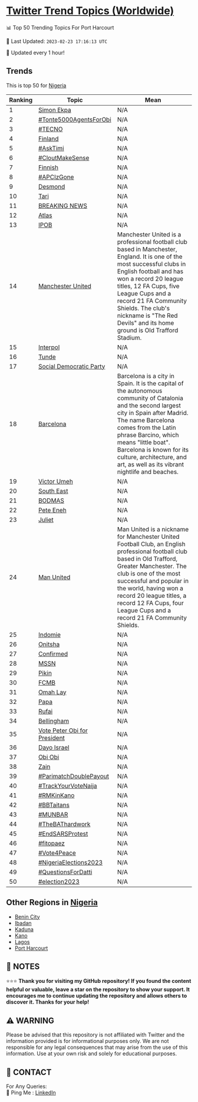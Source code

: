 [Twitter Trend Topics (Worldwide)](https://github.com/ErcinDedeoglu/Twitter-Trend-Topics)
==========


📊 Top 50 Trending Topics For Port Harcourt

📆 Last Updated: `2023-02-23 17:16:13 UTC`

🔧 Updated every 1 hour!


## Trends

This is top 50 for [Nigeria](</Nigeria>)

| Ranking | Topic | Mean |
| ------- | ------------ | ------------ |
| 1 | [Simon Ekpa](http://twitter.com/search?q=Simon+Ekpa) | N/A |
| 2 | [#Tonte5000AgentsForObi](http://twitter.com/search?q=%23Tonte5000AgentsForObi) | N/A |
| 3 | [#TECNO](http://twitter.com/search?q=%23TECNO) | N/A |
| 4 | [Finland](http://twitter.com/search?q=Finland) | N/A |
| 5 | [#AskTimi](http://twitter.com/search?q=%23AskTimi) | N/A |
| 6 | [#CloutMakeSense](http://twitter.com/search?q=%23CloutMakeSense) | N/A |
| 7 | [Finnish](http://twitter.com/search?q=Finnish) | N/A |
| 8 | [#APCIzGone](http://twitter.com/search?q=%23APCIzGone) | N/A |
| 9 | [Desmond](http://twitter.com/search?q=Desmond) | N/A |
| 10 | [Tari](http://twitter.com/search?q=Tari) | N/A |
| 11 | [BREAKING NEWS](http://twitter.com/search?q=BREAKING+NEWS) | N/A |
| 12 | [Atlas](http://twitter.com/search?q=Atlas) | N/A |
| 13 | [IPOB](http://twitter.com/search?q=IPOB) | N/A |
| 14 | [Manchester United](http://twitter.com/search?q=Manchester+United) | Manchester United is a professional football club based in Manchester, England. It is one of the most successful clubs in English football and has won a record 20 league titles, 12 FA Cups, five League Cups and a record 21 FA Community Shields. The club's nickname is "The Red Devils" and its home ground is Old Trafford Stadium. |
| 15 | [Interpol](http://twitter.com/search?q=Interpol) | N/A |
| 16 | [Tunde](http://twitter.com/search?q=Tunde) | N/A |
| 17 | [Social Democratic Party](http://twitter.com/search?q=Social+Democratic+Party) | N/A |
| 18 | [Barcelona](http://twitter.com/search?q=Barcelona) | Barcelona is a city in Spain. It is the capital of the autonomous community of Catalonia and the second largest city in Spain after Madrid. The name Barcelona comes from the Latin phrase Barcino, which means "little boat". Barcelona is known for its culture, architecture, and art, as well as its vibrant nightlife and beaches. |
| 19 | [Victor Umeh](http://twitter.com/search?q=Victor+Umeh) | N/A |
| 20 | [South East](http://twitter.com/search?q=South+East) | N/A |
| 21 | [BODMAS](http://twitter.com/search?q=BODMAS) | N/A |
| 22 | [Pete Eneh](http://twitter.com/search?q=Pete+Eneh) | N/A |
| 23 | [Juliet](http://twitter.com/search?q=Juliet) | N/A |
| 24 | [Man United](http://twitter.com/search?q=Man+United) | Man United is a nickname for Manchester United Football Club, an English professional football club based in Old Trafford, Greater Manchester. The club is one of the most successful and popular in the world, having won a record 20 league titles, a record 12 FA Cups, four League Cups and a record 21 FA Community Shields. |
| 25 | [Indomie](http://twitter.com/search?q=Indomie) | N/A |
| 26 | [Onitsha](http://twitter.com/search?q=Onitsha) | N/A |
| 27 | [Confirmed](http://twitter.com/search?q=Confirmed) | N/A |
| 28 | [MSSN](http://twitter.com/search?q=MSSN) | N/A |
| 29 | [Pikin](http://twitter.com/search?q=Pikin) | N/A |
| 30 | [FCMB](http://twitter.com/search?q=FCMB) | N/A |
| 31 | [Omah Lay](http://twitter.com/search?q=Omah+Lay) | N/A |
| 32 | [Papa](http://twitter.com/search?q=Papa) | N/A |
| 33 | [Rufai](http://twitter.com/search?q=Rufai) | N/A |
| 34 | [Bellingham](http://twitter.com/search?q=Bellingham) | N/A |
| 35 | [Vote Peter Obi for President](http://twitter.com/search?q=Vote+Peter+Obi+for+President) | N/A |
| 36 | [Dayo Israel](http://twitter.com/search?q=Dayo+Israel) | N/A |
| 37 | [Obi Obi](http://twitter.com/search?q=Obi+Obi) | N/A |
| 38 | [Zain](http://twitter.com/search?q=Zain) | N/A |
| 39 | [#ParimatchDoublePayout](http://twitter.com/search?q=%23ParimatchDoublePayout) | N/A |
| 40 | [#TrackYourVoteNaija](http://twitter.com/search?q=%23TrackYourVoteNaija) | N/A |
| 41 | [#RMKinKano](http://twitter.com/search?q=%23RMKinKano) | N/A |
| 42 | [#BBTaitans](http://twitter.com/search?q=%23BBTaitans) | N/A |
| 43 | [#MUNBAR](http://twitter.com/search?q=%23MUNBAR) | N/A |
| 44 | [#TheBAThardwork](http://twitter.com/search?q=%23TheBAThardwork) | N/A |
| 45 | [#EndSARSProtest](http://twitter.com/search?q=%23EndSARSProtest) | N/A |
| 46 | [#fitopaez](http://twitter.com/search?q=%23fitopaez) | N/A |
| 47 | [#Vote4Peace](http://twitter.com/search?q=%23Vote4Peace) | N/A |
| 48 | [#NigeriaElections2023](http://twitter.com/search?q=%23NigeriaElections2023) | N/A |
| 49 | [#QuestionsForDatti](http://twitter.com/search?q=%23QuestionsForDatti) | N/A |
| 50 | [#election2023](http://twitter.com/search?q=%23election2023) | N/A |



## Other Regions in [Nigeria](</Nigeria>)

* [Benin City](</Nigeria/Benin City.md>)
* [Ibadan](</Nigeria/Ibadan.md>)
* [Kaduna](</Nigeria/Kaduna.md>)
* [Kano](</Nigeria/Kano.md>)
* [Lagos](</Nigeria/Lagos.md>)
* [Port Harcourt](</Nigeria/Port Harcourt.md>)



## 📝 NOTES

⭐⭐⭐ **Thank you for visiting my GitHub repository! If you found the content helpful or valuable, leave a star on the repository to show your support. It encourages me to continue updating the repository and allows others to discover it. Thanks for your help!**


## ⚠️ WARNING

Please be advised that this repository is not affiliated with Twitter and the information provided is for informational purposes only. We are not responsible for any legal consequences that may arise from the use of this information. Use at your own risk and solely for educational purposes.


## 📨 CONTACT

 For Any Queries:  
            🏓 Ping Me : [LinkedIn](https://www.linkedin.com/in/ercindedeoglu/)
